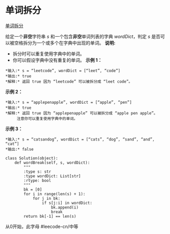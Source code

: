 # 单词拆分
  [单词拆分](https://leetcode-cn.com/problems/word-break/) 

给定一个**非空**字符串 _s_ 和一个包含**非空**单词列表的字典 _wordDict_，判定 _s_ 是否可以被空格拆分为一个或多个在字典中出现的单词。
**说明:**
* 拆分时可以重复使用字典中的单词。
* 你可以假设字典中没有重复的单词。
**示例 1：**
```
*输入:* s = “leetcode”, wordDict = [“leet”, “code”]
*输出:* true
*解释:* 返回 true 因为 “leetcode” 可以被拆分成 “leet code”。
```
**示例 2：**
```
*输入:* s = “applepenapple”, wordDict = [“apple”, “pen”]
*输出:* true
*解释:* 返回 true 因为 “applepenapple” 可以被拆分成 “apple pen apple”。
     注意你可以重复使用字典中的单词。
```
**示例 3：**
```
*输入:* s = “catsandog”, wordDict = [“cats”, “dog”, “sand”, “and”, “cat”]
*输出:* false
```


```
class Solution(object):
    def wordBreak(self, s, wordDict):
        """
        :type s: str
        :type wordDict: List[str]
        :rtype: bool
        """
        bk = [0]
        for i in range(len(s) + 1):
            for j in bk:
                if s[j:i] in wordDict:
                    bk.append(i)
                    break
        return bk[-1] == len(s)
```
从0开始，此字母
#leecode-cn/中等